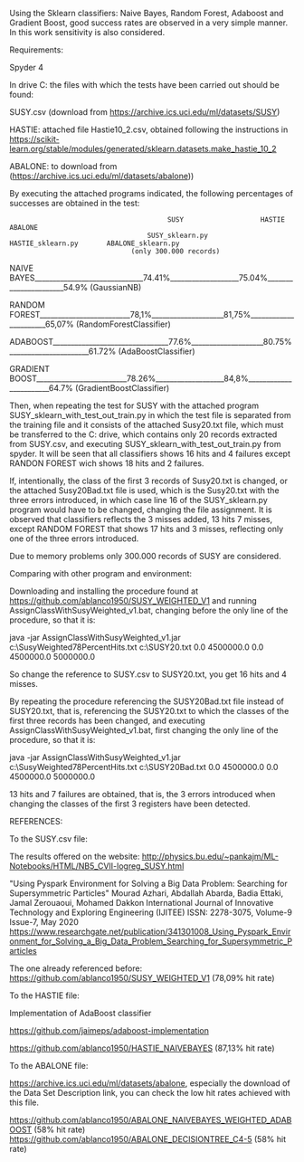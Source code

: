 Using the Sklearn classifiers: Naive Bayes, Random Forest, Adaboost and Gradient Boost, good success rates are observed in a very simple manner. In this work sensitivity is also considered.

Requirements:

Spyder 4

In drive C: the files with which the tests have been carried out should be found:

SUSY.csv (download from https://archive.ics.uci.edu/ml/datasets/SUSY)

HASTIE: attached file Hastie10_2.csv, obtained following the instructions in
 https://scikit-learn.org/stable/modules/generated/sklearn.datasets.make_hastie_10_2

ABALONE: to download from (https://archive.ics.uci.edu/ml/datasets/abalone))

By executing the attached programs indicated, the following percentages of successes are obtained in the test:


                                           SUSY                   HASTIE                  ABALONE
                                      SUSY_sklearn.py          HASTIE_sklearn.py       ABALONE_sklearn.py
                                  (only 300.000 records)

NAIVE BAYES______________________________74.41%___________________75.04%______________________54.9%
(GaussianNB)


RANDOM FOREST_________________________78,1%____________________81,75%______________________65,07%
(RandomForestClassifier)


ADABOOST________________________________77.6%____________________80.75%______________________61.72%
(AdaBoostClassifier)

GRADIENT BOOST_________________________78.26%___________________84,8%_______________________64.7%
(GradientBoostClassifier)

  
Then, when repeating the test for SUSY with the attached program SUSY_sklearn_with_test_out_train.py in which the test file is separated from the training file and
it consists of the attached Susy20.txt file, which must be transferred to the C: drive, which contains only 20 records extracted from SUSY.csv, and executing SUSY_sklearn_with_test_out_train.py from spyder.
It will be seen that all classifiers  shows 16 hits and 4 failures except RANDON FOREST  wich shows 18 hits and 2 failures.

If, intentionally, the class of the first 3 records of Susy20.txt is changed, or the attached Susy20Bad.txt file is used, which is the Susy20.txt with the three errors introduced, in which case line 16 of the SUSY_sklearn.py program would have to be changed, changing the file assignment. It is observed that classifiers reflects the 3 misses added, 13 hits 7 misses, except RANDOM FOREST that shows 17 hits and 3 misses, reflecting only one of the three errors introduced.

Due to memory problems only 300.000 records of SUSY are considered.

Comparing with other program and environment:

Downloading and installing the procedure found at https://github.com/ablanco1950/SUSY_WEIGHTED_V1 and running AssignClassWithSusyWeighted_v1.bat,
changing before the only line of the procedure, so that it is:

java -jar AssignClassWithSusyWeighted_v1.jar c:\SusyWeighted78PercentHits.txt c:\SUSY20.txt 0.0 4500000.0 0.0 4500000.0 5000000.0

So change the reference to SUSY.csv to SUSY20.txt, you get 16 hits and 4 misses.

 By repeating the procedure referencing the SUSY20Bad.txt file instead of SUSY20.txt, that is, referencing the SUSY20.txt to which the classes of
the first three records has been changed, and executing AssignClassWithSusyWeighted_v1.bat, first changing the only line of the procedure, so that it is:

java -jar AssignClassWithSusyWeighted_v1.jar c:\SusyWeighted78PercentHits.txt c:\SUSY20Bad.txt 0.0 4500000.0 0.0 4500000.0 5000000.0

13 hits and 7 failures are obtained, that is, the 3 errors introduced when changing the classes of the first 3 registers have been detected.

REFERENCES:

To the SUSY.csv file:

The results offered on the website: http://physics.bu.edu/~pankajm/ML-Notebooks/HTML/NB5_CVII-logreg_SUSY.html

"Using Pyspark Environment for Solving a Big Data Problem: Searching for Supersymmetric Particles" Mourad Azhari, Abdallah Abarda, Badia Ettaki, Jamal Zerouaoui, Mohamed Dakkon International Journal of Innovative Technology and Exploring Engineering (IJITEE) ISSN: 2278-3075, Volume-9 Issue-7, May 2020 https://www.researchgate.net/publication/341301008_Using_Pyspark_Environment_for_Solving_a_Big_Data_Problem_Searching_for_Supersymmetric_Particles

The one already referenced before: https://github.com/ablanco1950/SUSY_WEIGHTED_V1 (78,09% hit rate)


To the HASTIE file:

Implementation of AdaBoost classifier

https://github.com/jaimeps/adaboost-implementation

https://github.com/ablanco1950/HASTIE_NAIVEBAYES (87,13% hit rate)

To the ABALONE file:

https://archive.ics.uci.edu/ml/datasets/abalone, especially the download of the Data Set Description link, you can check the low hit rates
achieved with this file.

https://github.com/ablanco1950/ABALONE_NAIVEBAYES_WEIGHTED_ADABOOST (58% hit rate)
https://github.com/ablanco1950/ABALONE_DECISIONTREE_C4-5 (58% hit rate)
